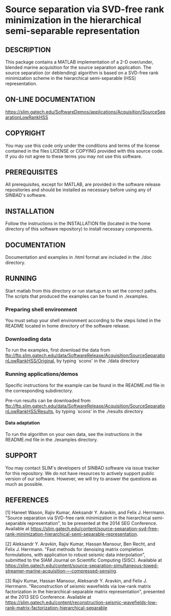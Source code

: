# Source separation via SVD-free rank minimization in the hierarchical semi-separable representation


## DESCRIPTION 

This package contains a MATLAB implementation of a 2-D over/under,
blended marine acquisition for the source separation application. The
source separation (or deblending) algorithm is based on a SVD-free
rank minimization scheme in the hierarchical semi-separable (HSS)
representation.


## ON-LINE DOCUMENTATION
   
<https://slim.gatech.edu/SoftwareDemos/applications/Acquisition/SourceSeparationLowRankHSS>


## COPYRIGHT
   
You may use this code only under the conditions and terms of the
license contained in the files LICENSE or COPYING provided with this
source code. If you do not agree to these terms you may not use this
software.


## PREREQUISITES
   
All prerequisites, except for MATLAB, are provided in the software
release repositories and should be installed as necessary before using
any of SINBAD's software.


## INSTALLATION
    
Follow the instructions in the INSTALLATION file (located in the home
directory of this software repository) to install necessary
components.


## DOCUMENTATION 
   
Documentation and examples in .html format are included in the ./doc
directory.


## RUNNING
   
Start matlab from this directory or run startup.m to set the correct
paths. The scripts that produced the examples can be found in
./examples.

### Preparing shell environment
   
You must setup your shell environment according to the steps listed in
the README located in home directory of the software release.

### Downloading data
    
To run the examples, first download the data from
ftp://ftp.slim.gatech.edu/data/SoftwareRelease/Acquisition/SourceSeparationLowRankHSS/Original,
by typing `scons' in the ./data directory

### Running applications/demos
    
Specific instructions for the example can be found in the README.md
file in the corresponding subdirectory.

Pre-run results can be downloaded from
ftp://ftp.slim.gatech.edu/data/SoftwareRelease/Acquisition/SourceSeparationLowRankHSS/Results,
by typing `scons' in the ./results directory

#### Data adaptation
    
To run the algorithm on your own data, see the instructions in the
README.md file in the ./examples directory.


## SUPPORT
 You may contact SLIM's developers of SINBAD software via issue tracker for this repository. We do not have resources to actively support public version of our software. However, we will try to answer the questions as much as possible.


## REFERENCES

[1] Haneet Wason, Rajiv Kumar, Aleksandr Y. Aravkin, and Felix
J. Herrmann. "Source separation via SVD-free rank minimization in the
hierarchical semi-separable representation", to be presented at the
2014 SEG Conference. Available at
<https://slim.gatech.edu/content/source-separation-svd-free-rank-minimization-hierarchical-semi-separable-representation>.

[2] Aleksandr Y. Aravkin, Rajiv Kumar, Hassan Mansour, Ben Recht, and
Felix J. Herrmann. "Fast methods for denoising matrix completion
formulations, with application to robust seismic data interpolation",
submitted to the SIAM Journal on Scientific Computing
(SISC). Available at
<https://slim.gatech.edu/content/source-separation-simultaneous-towed-streamer-marine-acquisition-–-compressed-sensing>.

[3] Rajiv Kumar, Hassan Mansour, Aleksandr Y. Aravkin, and Felix
J. Herrmann. "Reconstruction of seismic wavefields via low-rank matrix
factorization in the hierarchical-separable matrix representation",
presented at the 2013 SEG Conference. Available at
<https://slim.gatech.edu/content/reconstruction-seismic-wavefields-low-rank-matrix-factorization-hierarchical-separable>

